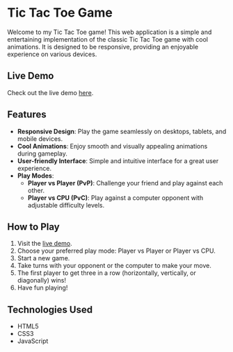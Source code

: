 # Tic Tac Toe Game

Welcome to my Tic Tac Toe game! This web application is a simple and entertaining implementation of the classic Tic Tac Toe game with cool animations. It is designed to be responsive, providing an enjoyable experience on various devices.

## Live Demo
Check out the live demo [here](https://project-tictactoe-ujjwal.netlify.app/).

## Features

- **Responsive Design**: Play the game seamlessly on desktops, tablets, and mobile devices.
- **Cool Animations**: Enjoy smooth and visually appealing animations during gameplay.
- **User-friendly Interface**: Simple and intuitive interface for a great user experience.
- **Play Modes**:
  - **Player vs Player (PvP)**: Challenge your friend and play against each other.
  - **Player vs CPU (PvC)**: Play against a computer opponent with adjustable difficulty levels.

## How to Play

1. Visit the [live demo](https://project-tictactoe-ujjwal.netlify.app/).
2. Choose your preferred play mode: Player vs Player or Player vs CPU.
3. Start a new game.
4. Take turns with your opponent or the computer to make your move.
5. The first player to get three in a row (horizontally, vertically, or diagonally) wins!
6. Have fun playing!

## Technologies Used

- HTML5
- CSS3
- JavaScript







